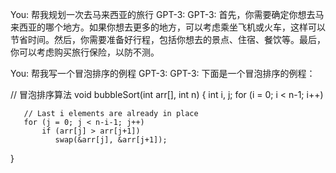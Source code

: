 You: 帮我规划一次去马来西亚的旅行
GPT-3: GPT-3: 首先，你需要确定你想去马来西亚的哪个地方。如果你想去更多的地方，可以考虑乘坐飞机或火车，这样可以节省时间。然后，你需要准备好行程，包括你想去的景点、住宿、餐饮等。最后，你可以考虑购买旅行保险，以防不测。

You: 帮我写一个冒泡排序的例程
GPT-3: GPT-3: 下面是一个冒泡排序的例程：

// 冒泡排序算法
void bubbleSort(int arr[], int n) 
{ 
   int i, j; 
   for (i = 0; i < n-1; i++)       
  
       // Last i elements are already in place    
       for (j = 0; j < n-i-1; j++)  
           if (arr[j] > arr[j+1]) 
              swap(&arr[j], &arr[j+1]); 
}


